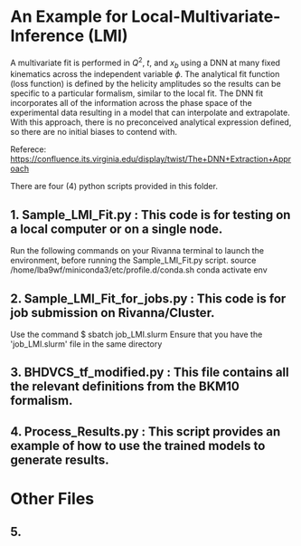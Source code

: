 # An Example for Local-Multivariate-Inference (LMI)

A multivariate fit is performed in $Q^2$, $t$, and $x_b$ using a DNN at many fixed kinematics across the independent variable $\phi$. 
The analytical fit function (loss function) is defined by the helicity amplitudes so the results can be specific to a particular formalism, similar to the local fit. 
The DNN fit incorporates all of the information across the phase space of the experimental data resulting in a model that can interpolate and extrapolate. 
With this approach, there is no preconceived analytical expression defined, so there are no initial biases to contend with.

Referece: https://confluence.its.virginia.edu/display/twist/The+DNN+Extraction+Approach

There are four (4) python scripts provided in this folder.

## 1. Sample_LMI_Fit.py : This code is for testing on a local computer or on a single node.
   Run the following commands on your Rivanna terminal to launch the environment, before running the Sample_LMI_Fit.py script.
   source /home/lba9wf/miniconda3/etc/profile.d/conda.sh 
   conda activate env

## 2. Sample_LMI_Fit_for_jobs.py : This code is for job submission on Rivanna/Cluster.
   Use the command $ sbatch job_LMI.slurm
   Ensure that you have the 'job_LMI.slurm' file in the same directory

## 3. BHDVCS_tf_modified.py : This file contains all the relevant definitions from the BKM10 formalism.

## 4. Process_Results.py : This script provides an example of how to use the trained models to generate results.


# Other Files

## 5. 
